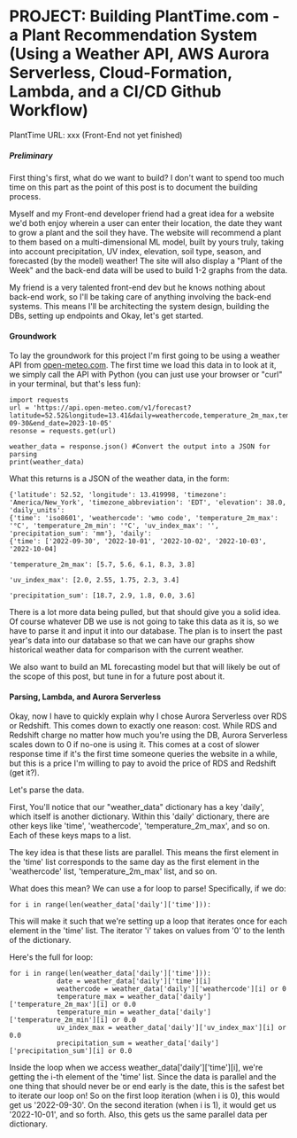 # PROJECT: Building PlantTime.com - a Plant Recommendation System (Using a Weather API, AWS Aurora Serverless, Cloud-Formation, Lambda, and a CI/CD Github Workflow)

PlantTime URL: xxx (Front-End not yet finished)

##### Preliminary

First thing's first, what do we want to build? I don't want to spend too much time on this part as the point of this post is to document the building process. 

Myself and my Front-end developer friend had a great idea for a website we'd both enjoy wherein a user can enter their location, the date they want to grow a plant and the soil they have. The website will recommend a plant to them based on a multi-dimensional
ML model, built by yours truly, taking into account precipitation, UV index, elevation, soil type, season, and forecasted (by the model) weather! The site will also display a "Plant of the Week" and the back-end data will be used to build 1-2 graphs
from the data.

My friend is a very talented front-end dev but he knows nothing about back-end work, so I'll be taking care of anything involving the back-end systems.
This means I'll be architecting the system design, building the DBs, setting up endpoints and 
Okay, let's get started.



#### Groundwork

To lay the groundwork for this project I'm first going to be using a weather API from [open-meteo.com](https://open-meteo.com). The first time we load this data in to look at it, we simply call the API with Python (you can just use your browser or "curl"
in your terminal, but that's less fun):

```
import requests
url = 'https://api.open-meteo.com/v1/forecast?latitude=52.52&longitude=13.41&daily=weathercode,temperature_2m_max,temperature_2m_min,uv_index_max,precipitation_sum&timezone=America%2FNew_York&start_date=2022-09-30&end_date=2023-10-05'
resonse = requests.get(url)

weather_data = response.json() #Convert the output into a JSON for parsing
print(weather_data)
```
What this returns is a JSON of the weather data, in the form:  

```
{'latitude': 52.52, 'longitude': 13.419998, 'timezone': 'America/New_York', 'timezone_abbreviation': 'EDT', 'elevation': 38.0, 'daily_units':
{'time': 'iso8601', 'weathercode': 'wmo code', 'temperature_2m_max': '°C', 'temperature_2m_min': '°C', 'uv_index_max': '', 'precipitation_sum': 'mm'}, 'daily':
{'time': ['2022-09-30', '2022-10-01', '2022-10-02', '2022-10-03', '2022-10-04] 

'temperature_2m_max': [5.7, 5.6, 6.1, 8.3, 3.8]

'uv_index_max': [2.0, 2.55, 1.75, 2.3, 3.4]

'precipitation_sum': [18.7, 2.9, 1.8, 0.0, 3.6]
```

There is a lot more data being pulled, but that should give you a solid idea. Of course whatever DB we use is not going to take this 
data as it is, so we have to parse it and input it into our database. The plan is to insert the past year's data into our database so
that we can have our graphs show historical weather data for comparison with the current weather. 

We also want to build an ML forecasting model but that will likely be out of the scope of this post, but tune in for a 
future post about it.



#### Parsing, Lambda, and Aurora Serverless

Okay, now I have to quickly explain why I chose Aurora Serverless over RDS or Redshift. This comes down to exactly one reason: cost.
While RDS and Redshift charge no matter how much you're using the DB, Aurora Serverless scales down to 0 if no-one is using it.
This comes at a cost of slower response time if it's the first time someone queries the website in a while, but this is a price I'm
willing to pay to avoid the price of RDS and Redshift (get it?).

Let's parse the data. 

First, You'll notice that our "weather_data" dictionary has a key 'daily', which itself is another dictionary. Within this 'daily' dictionary, there are other keys like 'time', 'weathercode', 'temperature_2m_max', and so on. Each of these keys maps to a list.

The key idea is that these lists are parallel. This means the first element in the 'time' list corresponds to the same day as the first element in the 'weathercode' list, 'temperature_2m_max' list, and so on.

What does this mean? We can use a for loop to parse!
Specifically, if we do:

```
for i in range(len(weather_data['daily']['time'])):
```

This will make it such that we're setting up a loop that iterates once for each element in the 'time' list. The iterator 'i' 
takes on values from '0' to the lenth of the dictionary.

Here's the full for loop:

```
for i in range(len(weather_data['daily']['time'])):
            date = weather_data['daily']['time'][i]
            weathercode = weather_data['daily']['weathercode'][i] or 0
            temperature_max = weather_data['daily']['temperature_2m_max'][i] or 0.0
            temperature_min = weather_data['daily']['temperature_2m_min'][i] or 0.0
            uv_index_max = weather_data['daily']['uv_index_max'][i] or 0.0
            precipitation_sum = weather_data['daily']['precipitation_sum'][i] or 0.0
```



Inside the loop when we access weather_data['daily']['time'][i], we're getting the i-th element of the 'time' list. Since the data is parallel and the one thing that should never be or end early is the date, this is the safest bet to iterate our loop on! So on the first loop iteration (when i is 0), this would get us '2022-09-30'. On the second iteration (when i is 1), it would get us '2022-10-01', and so forth. Also, this gets us the same parallel data per dictionary.


